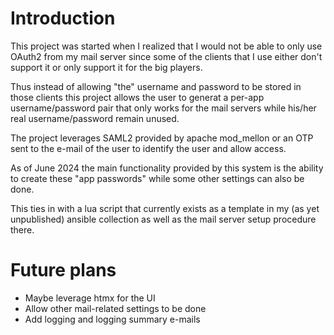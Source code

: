# Introduction
This project was started when I realized that I would not be able to only use OAuth2 from my mail server since some of the clients that I use either don't support it or only support it for the big players.

Thus instead of allowing "the" username and password to be stored in those clients this project allows the user to generat a per-app username/password pair that only works for the mail servers while his/her real username/password remain unused.

The project leverages SAML2 provided by apache mod_mellon or an OTP sent to the e-mail of the user to identify the user and allow access.

As of June 2024 the main functionality provided by this system is the ability to create these "app passwords" while some other settings can also be done.

This ties in with a lua script that currently exists as a template in my (as yet unpublished) ansible collection as well as the mail server setup procedure there.

# Future plans
- Maybe leverage htmx for the UI
- Allow other mail-related settings to be done
- Add logging and logging summary e-mails
